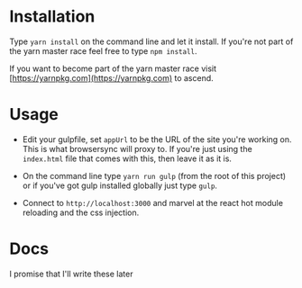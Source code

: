 # Installation

Type `yarn install` on the command line and let it install. If you're not part of the yarn master race feel free to type `npm install`.

If you want to become part of the yarn master race visit [https://yarnpkg.com](https://yarnpkg.com) to ascend. 

# Usage

- Edit your gulpfile, set `appUrl` to be the URL of the site you're working on. This is what browsersync will proxy to.
If you're just using the `index.html` file that comes with this, then leave it as it is.

- On the command line type `yarn run gulp` (from the root of this project) or if you've got gulp installed globally just type `gulp`.

- Connect to `http://localhost:3000` and marvel at the react hot module reloading and the css injection.

# Docs
I promise that I'll write these later
